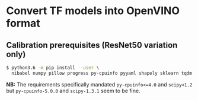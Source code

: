 # Convert TF models into OpenVINO format

## Calibration prerequisites (ResNet50 variation only)

```bash
$ python3.6 -m pip install --user \
  nibabel numpy pillow progress py-cpuinfo pyyaml shapely sklearn tqdm xmltodict yamlloader
```

**NB:** The requirements specifically mandated `py-cpuinfo<=4.0` and `scipy<1.2` but `py-cpuinfo-5.0.0` and `scipy-1.3.1` seem to be fine.
